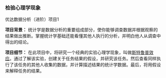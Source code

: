 ### 检验心理学现象

优达数据分析（进阶）项目1

**项目背景：** 统计学是数据分析的重要组成部分，使你能够调查数据并根据观察的结果做出推断。掌握统计学基础还能看懂其他人执行的分析，并明白他人从调查中得出的结论。

**项目细节：** 在此项目中，将研究一个经典的实验心理学现象，叫做[斯特鲁普效应](https://en.wikipedia.org/wiki/Stroop_effect)。通过了解该实验，创建关于任务结果的假设，并研究该任务。然后查看同样执行了该任务的其他人收集的数据，并计算描述结果的统计学数据。最后，将用假设来解释任务的结果。